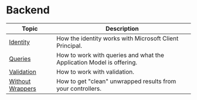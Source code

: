 # Backend

| Topic | Description |
| ------- | ----------- |
| [Identity](./identity.md) | How the identity works with Microsoft Client Principal. |
| [Queries](./queries.md) | How to work with queries and what the Application Model is offering. |
| [Validation](./validation.md) | How to work with validation. |
| [Without Wrappers](./without-wrappers.md) | How to get "clean" unwrapped results from your controllers. |

